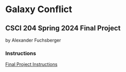 # Galaxy Conflict
## CSCI 204 Spring 2024 Final Project

by Alexander Fuchsberger

### Instructions
[Final Project Instructions](https://docs.google.com/document/d/1bL1Zvy38Q72cq44IBIx6Gld-kGGP8UqeGRfO4S7CJFQ/edit?usp=sharing)
